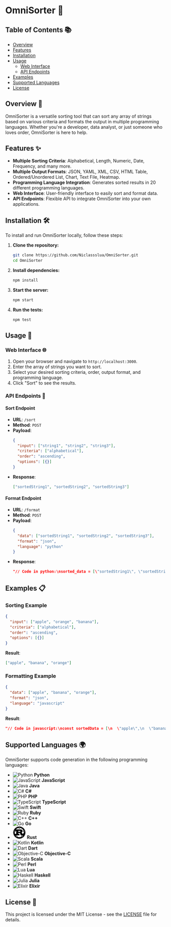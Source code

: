 # OmniSorter 🚀

## Table of Contents 📚
- [Overview](#overview)
- [Features](#features)
- [Installation](#installation)
- [Usage](#usage)
    - [Web Interface](#web-interface)
    - [API Endpoints](#api-endpoints)
- [Examples](#examples)
- [Supported Languages](#supported-languages)
- [License](#license)

## Overview 🌟
OmniSorter is a versatile sorting tool that can sort any array of strings based on various criteria and formats the output in multiple programming languages. Whether you're a developer, data analyst, or just someone who loves order, OmniSorter is here to help.

## Features ✨
- **Multiple Sorting Criteria**: Alphabetical, Length, Numeric, Date, Frequency, and many more.
- **Multiple Output Formats**: JSON, YAML, XML, CSV, HTML Table, Ordered/Unordered List, Chart, Text File, Heatmap.
- **Programming Language Integration**: Generates sorted results in 20 different programming languages.
- **Web Interface**: User-friendly interface to easily sort and format data.
- **API Endpoints**: Flexible API to integrate OmniSorter into your own applications.

## Installation 🛠
To install and run OmniSorter locally, follow these steps:

1. **Clone the repository:**
   ```bash
   git clone https://github.com/Niclassslua/OmniSorter.git
   cd OmniSorter
   ```

2. **Install dependencies:**
   ```bash
   npm install
   ```

3. **Start the server:**
   ```bash
   npm start
   ```

4. **Run the tests:**
   ```bash
   npm test
   ```

## Usage 🎯

### Web Interface 🌐
1. Open your browser and navigate to `http://localhost:3000`.
2. Enter the array of strings you want to sort.
3. Select your desired sorting criteria, order, output format, and programming language.
4. Click "Sort" to see the results.

### API Endpoints 🔌

#### Sort Endpoint
- **URL**: `/sort`
- **Method**: `POST`
- **Payload**:
  ```json
  {
    "input": ["string1", "string2", "string3"],
    "criteria": ["alphabetical"],
    "order": "ascending",
    "options": [{}]
  }
  ```
- **Response**:
  ```json
  ["sortedString1", "sortedString2", "sortedString3"]
  ```

#### Format Endpoint
- **URL**: `/format`
- **Method**: `POST`
- **Payload**:
  ```json
  {
    "data": ["sortedString1", "sortedString2", "sortedString3"],
    "format": "json",
    "language": "python"
  }
  ```
- **Response**:
  ```json
  "// Code in python:\nsorted_data = [\"sortedString1\", \"sortedString2\", \"sortedString3\"]\n\n[\n  \"sortedString1\",\n  \"sortedString2\",\n  \"sortedString3\"\n]"
  ```

## Examples 📋

### Sorting Example
```json
{
  "input": ["apple", "orange", "banana"],
  "criteria": ["alphabetical"],
  "order": "ascending",
  "options": [{}]
}
```
**Result**:
```json
["apple", "banana", "orange"]
```

### Formatting Example
```json
{
  "data": ["apple", "banana", "orange"],
  "format": "json",
  "language": "javascript"
}
```
**Result**:
```json
"// Code in javascript:\nconst sortedData = [\n  \"apple\",\n  \"banana\",\n  \"orange\"\n];\n\n[\n  \"apple\",\n  \"banana\",\n  \"orange\"\n]"
```

## Supported Languages 🌍
OmniSorter supports code generation in the following programming languages:

- <img src="https://cdn.jsdelivr.net/gh/devicons/devicon/icons/python/python-original.svg" alt="Python" width="40" height="40"/> **Python**
- <img src="https://cdn.jsdelivr.net/gh/devicons/devicon/icons/javascript/javascript-original.svg" alt="JavaScript" width="40" height="40"/> **JavaScript**
- <img src="https://cdn.jsdelivr.net/gh/devicons/devicon/icons/java/java-original.svg" alt="Java" width="40" height="40"/> **Java**
- <img src="https://cdn.jsdelivr.net/gh/devicons/devicon/icons/csharp/csharp-original.svg" alt="C#" width="40" height="40"/> **C#**
- <img src="https://cdn.jsdelivr.net/gh/devicons/devicon/icons/php/php-original.svg" alt="PHP" width="40" height="40"/> **PHP**
- <img src="https://cdn.jsdelivr.net/gh/devicons/devicon/icons/typescript/typescript-original.svg" alt="TypeScript" width="40" height="40"/> **TypeScript**
- <img src="https://cdn.jsdelivr.net/gh/devicons/devicon/icons/swift/swift-original.svg" alt="Swift" width="40" height="40"/> **Swift**
- <img src="https://cdn.jsdelivr.net/gh/devicons/devicon/icons/ruby/ruby-original.svg" alt="Ruby" width="40" height="40"/> **Ruby**
- <img src="https://cdn.jsdelivr.net/gh/devicons/devicon/icons/cplusplus/cplusplus-original.svg" alt="C++" width="40" height="40"/> **C++**
- <img src="https://cdn.jsdelivr.net/gh/devicons/devicon/icons/go/go-original.svg" alt="Go" width="40" height="40"/> **Go**
- <img src="https://raw.githubusercontent.com/devicons/devicon/v2.16.0/icons/rust/rust-original.svg" alt="Rust" width="40" height="40"/> **Rust**
- <img src="https://cdn.jsdelivr.net/gh/devicons/devicon/icons/kotlin/kotlin-original.svg" alt="Kotlin" width="40" height="40"/> **Kotlin**
- <img src="https://cdn.jsdelivr.net/gh/devicons/devicon/icons/dart/dart-original.svg" alt="Dart" width="40" height="40"/> **Dart**
- <img src="https://cdn.jsdelivr.net/gh/devicons/devicon/icons/apple/apple-original.svg" alt="Objective-C" width="40" height="40"/> **Objective-C**
- <img src="https://cdn.jsdelivr.net/gh/devicons/devicon/icons/scala/scala-original.svg" alt="Scala" width="40" height="40"/> **Scala**
- <img src="https://cdn.jsdelivr.net/gh/devicons/devicon/icons/perl/perl-original.svg" alt="Perl" width="40" height="40"/> **Perl**
- <img src="https://cdn.jsdelivr.net/gh/devicons/devicon/icons/lua/lua-original.svg" alt="Lua" width="40" height="40"/> **Lua**
- <img src="https://cdn.jsdelivr.net/gh/devicons/devicon/icons/haskell/haskell-original.svg" alt="Haskell" width="40" height="40"/> **Haskell**
- <img src="https://cdn.jsdelivr.net/gh/devicons/devicon/icons/julia/julia-original.svg" alt="Julia" width="40" height="40"/> **Julia**
- <img src="https://cdn.jsdelivr.net/gh/devicons/devicon/icons/elixir/elixir-original.svg" alt="Elixir" width="40" height="40"/> **Elixir**

## License 📜
This project is licensed under the MIT License - see the [LICENSE](LICENSE) file for details.